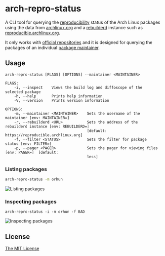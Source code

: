 # arch-repro-status

A CLI tool for querying the [reproducibility](https://reproducible-builds.org/) status of the Arch Linux packages using the data from [archlinux.org](https://archlinux.org/packages) and a [rebuilderd](https://wiki.archlinux.org/index.php/Rebuilderd) instance such as [reproducible.archlinux.org](https://reproducible.archlinux.org/).

It only works with [official repositories](https://wiki.archlinux.org/index.php/Official_repositories) and it is designed for querying the packages of an individual [package maintainer](https://wiki.archlinux.org/index.php/Arch_terminology#Package_maintainer).

## Usage

```
arch-repro-status [FLAGS] [OPTIONS] --maintainer <MAINTAINER>
```

```
FLAGS:
    -i, --inspect    Views the build log and diffoscope of the selected package
    -h, --help       Prints help information
    -V, --version    Prints version information

OPTIONS:
    -m, --maintainer <MAINTAINER>    Sets the username of the maintainer [env: MAINTAINER=]
    -r, --rebuilderd <URL>           Sets the address of the rebuilderd instance [env: REBUILDERD=]
                                     [default: https://reproducible.archlinux.org]
    -f, --filter <STATUS>            Sets the filter for package status [env: FILTER=]
    -p, --pager <PAGER>              Sets the pager for viewing files [env: PAGER=]  [default:
                                     less]
```

### Listing packages

```sh
arch-repro-status -m orhun
```

![Listing packages](https://user-images.githubusercontent.com/24392180/115127741-928b6900-9fe1-11eb-9bad-f4589f2943f9.gif)


### Inspecting packages

```
arch-repro-status -i -m orhun -f BAD
```

![Inspecting packages](https://user-images.githubusercontent.com/24392180/115127748-a1721b80-9fe1-11eb-90cb-973a750515d7.gif)

## License

[The MIT License](https://opensource.org/licenses/MIT)
